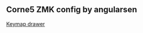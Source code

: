 Corne5 ZMK config by angularsen
---

[Keymap drawer](https://caksoylar.github.io/keymap-drawer?keymap_yaml=H4sIAAAAAAAC_91Y_XbbNBT_v08hTiECmi6z06-FMkhTpy1L05CkW8cYnuKojU9sy_hjWVrCY_A2vAxPgiz5K7Zs94SdwyDnVEp_-t3fvZLuVWxtg-5Frwcu-mCCDbIAtzo2pmChezOAwHtk-BgY-hyDh1_NuTrHywlBzrQFbrHj6G7DXWBsr7a2AXHAA3G8GVENtCS-1wIPrm3otPccH9eBQxZuCzTrQCOGb1r0-34deDPfnNCv8iqQcDEGM8-z3VajcUf9-5MnGjEbGpq7ZGkgp0G9m8jenTpogZ3GxCCThol0q_FCeX3ZHqijgdJ5Yk63eQBbYd_aigOirl2V-1Qt4iFPJxaNKfjsNAH9Cz6rgI8dt7UFwAS5OOh3wY-sfcXaLmsHrD1j7Q-s7bH2mrWvWQvph315oO7bdTBrgd7Z9cUqxoYca_fGCTbi2Oi8mwLHHOyMhz0OnrL2PCb0s4QAVBg4XJe6EPi8ysT2E2tvWNth7UvWnrD2BWsvY2tYh3VAt_GbRPAJA2ALJhD8jrPgZyEYuEtmPWh3eLgWes95tSnxVNfWUhpDhS_ErZXSrVm-qU6RpWHIBXwzGWXryGDX07X5MpTWkO2qC-JMQ3FYc03keKpJfBcHe0ajaMUif_3xJ03WpY2DbEaWu6oYGd16O2DcPomkF8i2sQMrrAZn4HoQc05Ggw6Lu-MZO-y_xOv1IBk5v7pUkpFTpZcM0X9Wj5hDsA-pFUoN0BwRD2QWNTUSJKBwpHDOp_3EWgllM5O6etVPZqX0T1MJcXF2zk1imObIxhv3cUcu-iPWR5lwzPPheVUipAqDDc3oibx5FJ12v6P0xFl-a_Ek70oy7w95d8S7Zxs7HQwVfmK8vOpFWd1XbsZhGAvdUl2D_nQkS9GVJMEB2d0TnFbdfdER2T0QHYGb7OaZr--wVIvzMSMaTOq0LzpcY9MkMddjF3vtSk_DnnfhbjQrzCJv7Lxp5yH-q9U26Nd3G6_I2jFdZJzJ08vrscLzYFBwvPpm1fEKD3lywKOwfwY_kbouH4FPoSCR4R4UZAPch6JUhgfwY-XyvzsCpXDv5LBvfvp7-Kh8f3QllKxNtibcpZvUxAk_PGgyrXKYJMBkAdYMsZMx6PSG_-E02ij1ahNCPIOgafTklUf-f3OmOaQ62MUeFAOfVBHlSmXz2vG1xzytwxo2VGLiO6TSV12aBeHbQIz67Dk9Y2DP9Bw9wMRkAbeAOsFePg4GZukVMzKQOZnmpUKYi0X266vLeL7t6gaxcvYRLp6nK5ioq1d4m2IVu_fY89ZtE1joCxn2LD89jgoNnOAaIkMPMCHZ1e_MvDpHhQYe8nP0ABOS75ApUOeo0MDMi5sF2laeahVQccEe47I91okgQRkopBNTnzsCHxEuNLoXFcE9LvLxIZ91HwrKSxOUrVZUtlNsCOLgqDgJZqLAOSo0mCPbzhtwVLxlAn2xOi0fhHMVRSEhleSppIDq56n-OvUfPixt9BOXPvk1Yk4IfWzaBXYLvKFvkPJbSpu3gDIK7q0MCgaXeHV-q0TfOt6GVLkOmiF1qIyvh_1StpSwcz89JVbUTIoCYrd47RP2ZMZezqI3gRJ7GqTUTNnD2hwv6c-5jZEHU0rRa0LJdIOliaTYC-pNNV9O8_llRomFnPLAwqqyoO_rhyE_uN4q5R7WwVHIPWWXGSWrRnWlw9SqfZlZKZbMx5n1StlTX9JRyv6r9T3jtfAcFgukAzgOWTRKoQN-G5RhyFRBjhTgG1jkSaZKcqz0tpi3pvcg8rimtBIwDpIdCBbF1zK3fOX7vG4Ma76mujP9Nszix6gEtSRFAX4Pq4o7rju4Xc5tpmrs81LmHmXuRapfVJe-HIf7DlbWeVxsP5dTm6kqg99W6NKI5Tji38vJ-3R2-yH3l6r9lA5C5k5V1caFAL8u93-ULopaxcRosHIUrFp5GshRtHC3QvcwVSeNcupRumB-K9L9G7wYGw1eGwAA)